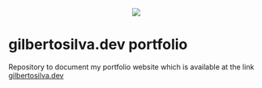 <p align="center">
<img loading="lazy" src="https://img.shields.io/static/v1?label=STATUS&message=project%20in%20development&color=GREEN&style=for-the-badge"/>
</p>

# gilbertosilva.dev portfolio

Repository to document my portfolio website which is available at the link [gilbertosilva.dev](https://gilbertosilva.dev)
